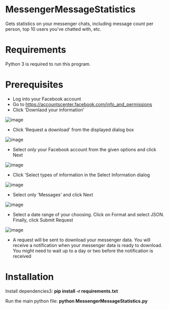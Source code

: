 # MessengerMessageStatistics
Gets statistics on your messenger chats, including message count per person, top 10 users you've chatted with, etc.

# Requirements
Python 3 is required to run this program.

# Prerequisites
- Log into your Facebook account
- Go to https://accountscenter.facebook.com/info_and_permissions
- Click 'Downlaod your information'
  
![image](https://github.com/julianportelli/MessengerMessageStatistics/assets/40712371/b2e826e8-bafc-409a-9a52-9a9e6043c07e)

- Click 'Request a download' from the displayed dialog box
  
![image](https://github.com/julianportelli/MessengerMessageStatistics/assets/40712371/ba55dac8-e960-4fd8-a670-bfafa76304f6)

- Select only your Facebook account from the given options and click Next
  
![image](https://github.com/julianportelli/MessengerMessageStatistics/assets/40712371/126396be-0246-4299-8542-18b9cbeccf6e)

- Click 'Select types of information in the Select Information dialog
  
![image](https://github.com/julianportelli/MessengerMessageStatistics/assets/40712371/baff963e-581c-4ce6-95ce-c4e35f025f36)

- Select only 'Messages' and click Next
  
![image](https://github.com/julianportelli/MessengerMessageStatistics/assets/40712371/8b7aaa87-66b6-407c-920c-4259a94a2f68)

- Select a date range of your choosing. Click on Format and select JSON. Finally, click Submit Request

![image](https://github.com/julianportelli/MessengerMessageStatistics/assets/40712371/7ad932f2-4530-4afd-a433-479890efa366)

- A request will be sent to download your messenger data. You will receive a notification when your messenger data is ready to download. You might need to wait up to a day or two before the notification is received


# Installation

Install dependencies3: **pip install -r requirements.txt**

Run the main python file: **python MessengerMessageStatistics.py**
